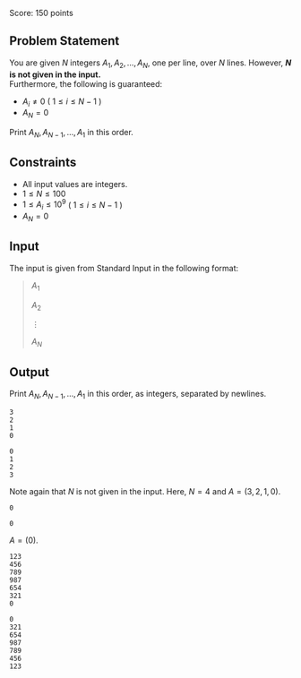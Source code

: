 Score: $150$ points

## Problem Statement

You are given $N$ integers $A_1,A_2,\dots,A_N$, one per line, over $N$ lines. However, **$N$ is not given in the input.**<br>
Furthermore, the following is guaranteed:

- $A_i \neq 0$ ( $1 \le i \le N-1$ )
- $A_N = 0$

Print $A_N, A_{N-1},\dots,A_1$ in this order.

## Constraints

- All input values are integers.
- $1 \le N \le 100$
- $1 \le A_i \le 10^9$ ( $1 \le i \le N-1$ )
- $A_N = 0$

## Input

The input is given from Standard Input in the following format:

> $A_1$
> 
> $A_2$
> 
> $\vdots$
> 
> $A_N$

## Output

Print $A_N, A_{N-1}, \dots, A_1$ in this order, as integers, separated by newlines.

```input1
3
2
1
0
```

```output1
0
1
2
3
```

Note again that $N$ is not given in the input.
Here, $N=4$ and $A=(3,2,1,0)$.

```input2
0
```

```output2
0
```

$A=(0)$.

```input3
123
456
789
987
654
321
0
```

```output3
0
321
654
987
789
456
123
```
